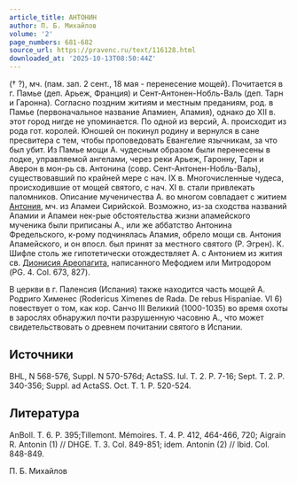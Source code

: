 ```yaml
---
article_title: АНТОНИН
author: П. Б. Михайлов
volume: '2'
page_numbers: 681-682
source_url: https://pravenc.ru/text/116128.html
downloaded_at: '2025-10-13T08:50:44Z'
---
```


(† ?), мч. (пам. зап. 2 сент., 18 мая - перенесение мощей). Почитается в г. Памье (деп. Арьеж, Франция) и Сент-Антонен-Нобль-Валь (деп. Тарн и Гаронна). Согласно поздним житиям и местным преданиям, род. в Памье (первоначальное название Апамиен, Апамия), однако до XII в. этот город нигде не упоминается. По одной из версий, А. происходит из рода гот. королей. Юношей он покинул родину и вернулся в сане пресвитера с тем, чтобы проповедовать Евангелие язычникам, за что был убит. Из Памье мощи А. чудесным образом были перенесены в лодке, управляемой ангелами, через реки Арьеж, Гаронну, Тарн и Аверон в мон-рь св. Антонина (совр. Сент-Антонен-Нобль-Валь), существовавший по крайней мере с нач. IX в. Многочисленные чудеса, происходившие от мощей святого, с нач. XI в. стали привлекать паломников. Описание мученичества А. во многом совпадает с житием [Антония](https://pravenc.ru/text/АНТОНИЙ.html), мч. из Апамеи Сирийской. Возможно, из-за сходства названий Апамии и Апамеи нек-рые обстоятельства жизни апамейского мученика были приписаны А., или же аббатство Антонина Фредельского, к-рому подчинялась Апамия, обрело мощи св. Антония Апамейского, и он впосл. был принят за местного святого (Р. Эгрен). К. Шифле столь же гипотетически отождествляет А. с Антонием из жития св. [Дионисия Ареопагита](<https://pravenc.ru/text/Дионисий Ареопагит.html>), написанного Мефодием или Митродором (PG. 4. Col. 673, 827).

В церкви в г. Паленсия (Испания) также находится часть мощей А. Родриго Хименес (Rodericus Ximenes de Rada. De rebus Hispaniae. VI 6) повествует о том, как кор. Санчо III Великий (1000-1035) во время охоты в зарослях обнаружил почти разрушенную часовню А., что может свидетельствовать о древнем почитании святого в Испании.

## Источники

BHL, N 568-576, Suppl. N 570-576d; ActaSS. Iul. T. 2. P. 7-16; Sept. T. 2. P. 340-356; Suppl. ad ActaSS. Oct. T. 1. P. 520-524.

## Литература

AnBoll. T. 6. P. 395;Tillemont. Mémoires. T. 4. P. 412, 464-466, 720; Aigrain R. Antonin (1) // DHGE. T. 3. Col. 849-851; idem. Antonin (2) // Ibid. Col. 848-849.

П. Б. Михайлов
